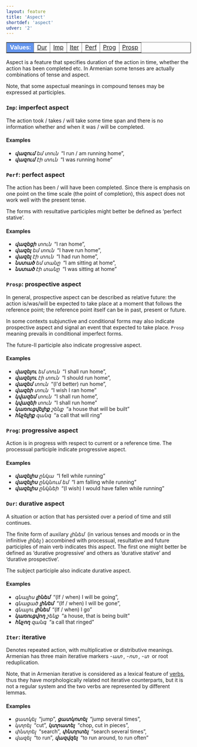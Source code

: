 ```yaml
---
layout: feature
title: 'Aspect'
shortdef: 'aspect'
udver: '2'
---
```


<table class="typeindex" border="1">
<tr>
  <td style="background-color:cornflowerblue;color:white"><strong>Values:</strong> </td>
  <td><a href="#Dur">Dur</a></td>
  <td><a href="#Imp">Imp</a></td>
  <td><a href="#Iter">Iter</a></td>
  <td><a href="#Perf">Perf</a></td>
  <td><a href="#Prog">Prog</a></td>
  <td><a href="#Prosp">Prosp</a></td>

</tr>
</table>

Aspect is a feature that specifies duration of the action in time,
whether the action has been completed etc. In Armenian some tenses are actually combinations of tense and aspect. 

Note, that some aspectual meanings in compound tenses may be expressed at participles.

### <a name="Imp">`Imp`</a>: imperfect aspect

The action took / takes / will take some time span and there is no
information whether and when it was / will be completed.

#### Examples

* _<b>վազում</b> եմ տուն&nbsp;_ “I run / am running home”,
* _<b>վազում</b> էի տուն&nbsp;_ “I was running home”

### <a name="Perf">`Perf`</a>: perfect aspect

The action has been / will have been completed. Since there is
emphasis on one point on the time scale (the point of completion),
this aspect does not work well with the present tense.

The forms with resultative participles might better be defined as ‘perfect stative’.

#### Examples

* _<b>վազեցի</b> տուն&nbsp;_ “I ran home”,
* _<b>վազել</b> եմ տուն&nbsp;_ “I have run home”,
* _<b>վազել</b> էի տուն&nbsp;_ “I had run home”,
* _<b>նստած </b> եմ տանը&nbsp;_ “I am sitting at home”,
* _<b>նստած </b> էի տանը&nbsp;_ “I was sitting at home”

### <a name="Prosp">`Prosp`</a>: prospective aspect

In general, prospective aspect can be described as relative future:
the action is/was/will be expected to take place at a moment that
follows the reference point; the reference point itself can be
in past, present or future.

In some contexts subjunctive and conditional forms may also indicate prospective aspect and signal an event that expected to take place. `Prosp` meaning prevails in conditional imperfect forms.

The future-II participle also indicate progressive aspect.

#### Examples

* _<b>վազելու</b> եմ տուն&nbsp;_ “I shall run home”,
* _<b>վազելու</b> էի տուն&nbsp;_ “I should run home”,
* _<b>վազեմ</b> տուն&nbsp;_ “(I'd better) run home”,
* _<b>վազեի</b> տուն&nbsp;_ “I wish I ran home”
* _<b>կվազեմ</b> տուն&nbsp;_ “I shall run home”,
* _<b>կվազեի</b> տուն&nbsp;_ “I shall run home”
* _<b>կառուցվելիք</b> շենք&nbsp;_ “a house that will be built”
* _<b>հնչելիք</b> զանգ&nbsp;_ “a call that will ring”

### <a name="Prog">`Prog`</a>: progressive aspect

Action is in progress with respect to current or a reference time. The processual participle indicate progressive aspect.

#### Examples

* _<b>վազելիս</b> ընկա&nbsp;_ “I fell while running”
* _<b>վազելիս</b> ընկնում եմ&nbsp;_ “I am falling while running”
* _<b>վազելիս</b> ընկնեի&nbsp;_ “(I wish) I would have fallen while running”

### <a name="Dur">`Dur`</a>: durative aspect

A situation or action that has persisted over a period of time and still continues.

The finite form of auxilary _լինեմ&nbsp;_ (in various tenses and moods or in the infinitive _լինել&nbsp;_) accombined with processual, resultative and future participles of main verb indicates this aspect. The first one might better be defined as ‘durative progressive’ and others as ‘durative stative’ and ‘durative prospective’.

The subject participle also indicate durative aspect.

#### Examples

* _գնալիս <b>լինեմ</b>&nbsp;_ “(If / when) I will be going”,
* _գնացած <b>լինեմ</b>&nbsp;_ “(If / when) I will be gone”,
* _գնալու <b>լինեմ</b>&nbsp;_ “(If / when) I go”
* _<b>կառուցվող</b> շենք&nbsp;_ “a house, that is being built”
* _<b>հնչող</b> զանգ&nbsp;_ “a call that ringed”

### <a name="Iter">`Iter`</a>: iterative

Denotes repeated action, with multiplicative or distributive meanings. Armenian has three main iterative markers _-ատ&nbsp;, -ոտ&nbsp;, -տ&nbsp;_ or root reduplication.

Note, that in Armenian iterative is considered as a lexical feature of [verbs](VERB), thus they have morphologically related not iterative counterparts, but it is not a regular system and the two verbs are represented by different lemmas.

#### Examples

* _ցատկել&nbsp;_ “jump”, _<b>ցատկոտել</b>&nbsp;_ “jump several times”,
* _կտրել&nbsp;_ “cut”, _<b>կտրատել</b>&nbsp;_ “chop, cut in pieces”,
* _փնտրել&nbsp;_ “search”, _<b>փնտրտել</b>&nbsp;_ “search several times”,
* _վազել&nbsp;_ “to run”, _<b>վազվզել</b>&nbsp;_ “to run around, to run often”
